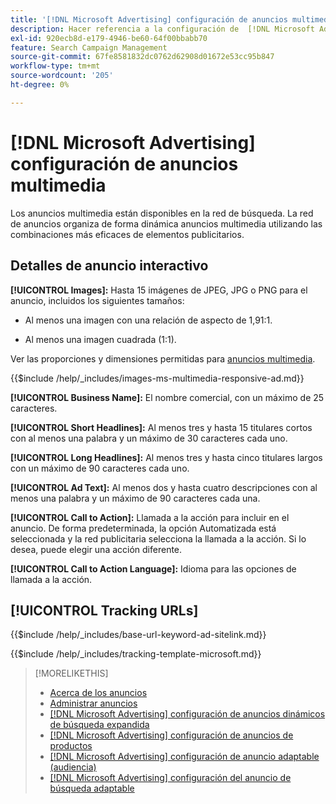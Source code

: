 ```yaml
---
title: '[!DNL Microsoft Advertising] configuración de anuncios multimedia'
description: Hacer referencia a la configuración de  [!DNL Microsoft Advertising] anuncios multimedia.
exl-id: 920ecb8d-e179-4946-be60-64f00bbabb70
feature: Search Campaign Management
source-git-commit: 67fe8581832dc0762d62908d01672e53cc95b847
workflow-type: tm+mt
source-wordcount: '205'
ht-degree: 0%

---
```


# [!DNL Microsoft Advertising] configuración de anuncios multimedia

Los anuncios multimedia están disponibles en la red de búsqueda. La red de anuncios organiza de forma dinámica anuncios multimedia utilizando las combinaciones más eficaces de elementos publicitarios.

## Detalles de anuncio interactivo

**[!UICONTROL Images]:** Hasta 15 imágenes de JPEG, JPG o PNG para el anuncio, incluidos los siguientes tamaños:

* Al menos una imagen con una relación de aspecto de 1,91:1.

* Al menos una imagen cuadrada (1:1).

Ver las proporciones y dimensiones permitidas para [anuncios multimedia](https://help.ads.microsoft.com/#apex/ads/en/60107/0).

<!-- Instructions -->

{{$include /help/_includes/images-ms-multimedia-responsive-ad.md}}

**[!UICONTROL Business Name]:** El nombre comercial, con un máximo de 25 caracteres.

**[!UICONTROL Short Headlines]:** Al menos tres y hasta 15 titulares cortos con al menos una palabra y un máximo de 30 caracteres cada uno.

**[!UICONTROL Long Headlines]:** Al menos tres y hasta cinco titulares largos con un máximo de 90 caracteres cada uno.

**[!UICONTROL Ad Text]:** Al menos dos y hasta cuatro descripciones con al menos una palabra y un máximo de 90 caracteres cada una.

**[!UICONTROL Call to Action]:** Llamada a la acción para incluir en el anuncio. De forma predeterminada, la opción Automatizada está seleccionada y la red publicitaria selecciona la llamada a la acción. Si lo desea, puede elegir una acción diferente.

**[!UICONTROL Call to Action Language]:** Idioma para las opciones de llamada a la acción.

## [!UICONTROL Tracking URLs]

<!-- **[!UICONTROL Base URl]:** -->

{{$include /help/_includes/base-url-keyword-ad-sitelink.md}}

<!-- **[!UICONTROL Tracking Template]:** -->

{{$include /help/_includes/tracking-template-microsoft.md}}

>[!MORELIKETHIS]
>
>* [Acerca de los anuncios](ad-about.md)
>* [Administrar anuncios](ad-manage.md)
>* [[!DNL Microsoft Advertising] configuración de anuncios dinámicos de búsqueda expandida](ad-settings-microsoft-dsa.md)
>* [[!DNL Microsoft Advertising] configuración de anuncios de productos](ad-settings-microsoft-product.md)
>* [[!DNL Microsoft Advertising] configuración de anuncio adaptable (audiencia)](ad-settings-microsoft-responsive.md)
>* [[!DNL Microsoft Advertising] configuración del anuncio de búsqueda adaptable](ad-settings-microsoft-rsa.md)
